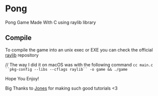 # Pong
Pong Game Made With C using raylib library

## Compile

To compile the game into an unix exec or EXE you can check the official [raylib](https://github.com/raysan5/raylib#build-and-installation) repository

// The way I did it on macOS was with the following command
`cc main.c ``pkg-config --libs --cflags raylib`` -o game && ./game`

Hope You Enjoy!

Big Thanks to [Jones](https://www.youtube.com/channel/UCIRziiA3siszakUE_I1UOkA) for making such good tutorials <3

